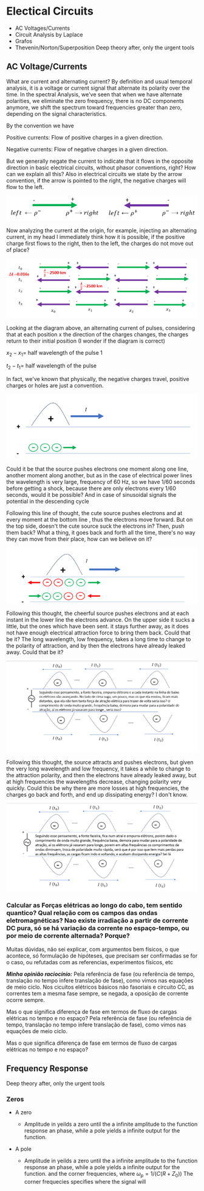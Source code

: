 # Electical Circuits 
<style>

.images{
    text-align:center;
}
</style>

- AC Voltages/Currents
- Circuit Analysis by Laplace
- Grafos 
- Thevenin/Norton/Superposition
Deep theory after, only the urgent tools


## AC Voltage/Currents

What are current and alternating current? By definition and usual temporal analysis, it is a voltage or current signal that alternate its polarity over the time. In the spectral Analysis, we've seen that when we have alternate polarities, we eliminate the zero frequency, there is no DC components anymore, we shift the spectrum toward frequencies greater than zero, depending on the signal characteristics.

By the convention we have

Positive currents: Flow of positive charges in a given direction. 

Negative currents: Flow of negative charges in a given direction.

But we generally negate the current to indicate that it flows in the opposite direction in basic electrical circuits, without phasor conventions, right?  How can we explain all this?
Also in electrical circuits we state by the arrow convention, if the arrow is pointed to the right, the negative charges will flow to the left.

![image info](./bookimages/currentconvention.png)

Now analyzing the current at the origin, for example, injecting an alternating current, in my head I immediately think how it is possible, if the positive charge first flows to the right, then to the left, the charges do not move out of place?

![image info](./bookimages/pulsetimespacev2.png)

Looking at the diagram above, an alternating current of pulses, considering that at each position x the direction of the charges changes, the charges return to their initial position
(I wonder if the diagram is correct)


$x_2-x_1$= half wavelength of the pulse 1

$t_2-t_1=$ half wavelength of the pulse

In fact, we've known that physically, the negative charges travel, positive charges or holes are just a convention.

![image info](./bookimages/ChapterCircuits/TLACFlow.png)

Could it be that the source pushes electrons one moment along one line, another moment along another, but as in the case of  electrical power lines the wavelength is very large, frequency of 60 Hz, so we have 1/60 seconds before getting a shock, because there are only electrons every 1/60 seconds, would it be possible? And in case of sinusoidal signals the potential in the descending cycle

Following this line of thought, the cute source pushes electrons and at every moment at the bottom line , thus the electrons move forward. But on the top side, doesn't the cute source suck the electrons in? Then, push them back? What a thing, it goes back and forth all the time, there's no way they can move from their place, how can we believe on it? 

![image info](./bookimages/ChapterCircuits/TLACFlow2.png)

Following this thought, the cheerful source pushes electrons and at each instant in the lower line the electrons advance. On the upper side it sucks a little, but the ones which have been sent. it stays further away, as it does not have enough electrical attraction force to bring them back. Could that be it? The long wavelength, low frequency, takes a long time to change to the polarity of attraction, and by then the electrons have already leaked away. Could that be it?


![image info](./bookimages/TLACFlow4.png)

Following this thought, the source attracts and pushes electrons, but given the very long wavelength and low frequency, it takes a while to change to the attraction polarity, and then the electrons have already leaked away, but at high frequencies the wavelengths decrease, changing polarity very quickly. Could this be why there are more losses at high frequencies, the charges go back and forth, and end up dissipating energy? I don't know.

![image info](./bookimages/TLACFlow5.png)

### Calcular as Forças elétricas ao longo do cabo, tem sentido quantico? Qual relação com os campos das ondas eletromagnéticas? Nao existe irradiação a partir de corrente DC pura, só se há variação da corrente no espaço-tempo, ou por meio de corrente alternada? Porque?

Muitas dúvidas, não sei explicar, com argumentos bem físicos, o que acontece, só formulação de hipóteses, que precisam ser confirmadas se for o caso, ou refutadas com as referencias, experimentos físicos, etc

***Minha opinião raciocínio:*** Pela referência de fase (ou referência de tempo, translação no tempo infere translação de fase), como vimos nas equações de meio ciclo. Nos cicuitos elétricos básicos não fasoriais e circuito CC, as correntes tem a mesma fase sempre, se negada, a oposição de corrente ocorre sempre.

Mas o que significa diferença de fase em termos de fluxo de cargas elétricas no tempo e no espaço? Pela referência de fase (ou referência de tempo, translação no tempo infere translação de fase), como vimos nas equações de meio ciclo.

Mas o que significa diferença de fase em termos de fluxo de cargas elétricas no tempo e no espaço?

## Frequency Response

Deep theory after, only the urgent tools

### Zeros
- A zero
   - Amplitude in yeilds a zero until the a infinite amplitude to the function response an phase, while a pole yields a infinite output for the function.

- A pole
   - Amplitude in yeilds a zero until the a infinite amplitude to the function response an phase, while a pole yields a infinite output for the function.
 and the corner frequencies, where $\omega_p=1/ (C(R+Z_0))$ 
The corner frequecies specifies where the signal will

